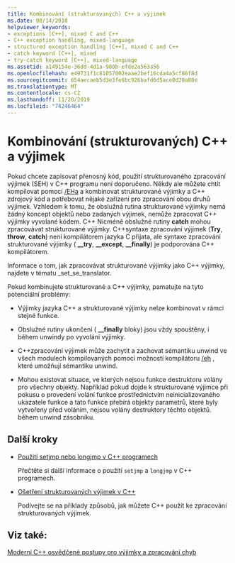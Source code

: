 ```yaml
---
title: Kombinování (strukturovaných) C++ a výjimek
ms.date: 08/14/2018
helpviewer_keywords:
- exceptions [C++], mixed C and C++
- C++ exception handling, mixed-language
- structured exception handling [C++], mixed C and C++
- catch keyword [C++], mixed
- try-catch keyword [C++], mixed-language
ms.assetid: a149154e-36dd-4d1a-980b-efde2a563a56
ms.openlocfilehash: e49731f1c81057002eaae2bef16cda4a5cf86f8d
ms.sourcegitcommit: 654aecaeb5d3e3fe6bc926bafd6d5ace0d20a80e
ms.translationtype: MT
ms.contentlocale: cs-CZ
ms.lasthandoff: 11/20/2019
ms.locfileid: "74246464"
---
```

# <a name="mixing-c-structured-and-c-exceptions"></a>Kombinování (strukturovaných) C++ a výjimek

Pokud chcete zapisovat přenosný kód, použití strukturovaného zpracování výjimek (SEH) v C++ programu není doporučeno. Někdy ale můžete chtít kompilovat pomocí [/EHa](../build/reference/eh-exception-handling-model.md) a kombinovat strukturované výjimky a C++ zdrojový kód a potřebovat nějaké zařízení pro zpracování obou druhů výjimek. Vzhledem k tomu, že obslužná rutina strukturované výjimky nemá žádný koncept objektů nebo zadaných výjimek, nemůže zpracovat C++ výjimky vyvolané kódem. C++ Nicméně obslužné rutiny **catch** mohou zpracovávat strukturované výjimky. C++syntaxe zpracování výjimek (**Try**, **throw**, **catch**) není kompilátorem jazyka C přijata, ale syntaxe zpracování strukturované výjimky ( **__try**, **__except**, **__finally**) je podporována C++ kompilátorem.

Informace [](../c-runtime-library/reference/set-se-translator.md) o tom, jak zpracovávat strukturované výjimky jako C++ výjimky, najdete v tématu _set_se_translator.

Pokud kombinujete strukturované a C++ výjimky, pamatujte na tyto potenciální problémy:

- Výjimky jazyka C++ a strukturované výjimky nelze kombinovat v rámci stejné funkce.

- Obslužné rutiny ukončení ( **__finally** bloky) jsou vždy spouštěny, i během unwindy po vyvolání výjimky.

- C++zpracování výjimek může zachytit a zachovat sémantiku unwind ve všech modulech kompilovaných pomocí možností kompilátoru [/eh](../build/reference/eh-exception-handling-model.md) , které umožňují sémantiku unwind.

- Mohou existovat situace, ve kterých nejsou funkce destruktoru volány pro všechny objekty. Například pokud dojde k strukturované výjimce při pokusu o provedení volání funkce prostřednictvím neinicializovaného ukazatele funkce a tato funkce přebírá objekty parametrů, které byly vytvořeny před voláním, nejsou volány destruktory těchto objektů. během unwind zásobníku.

## <a name="next-steps"></a>Další kroky

- [Použití setjmp nebo longjmp v C++ programech](../cpp/using-setjmp-longjmp.md)

  Přečtěte si další informace o použití `setjmp` a `longjmp` v C++ programech.

- [Ošetření strukturovaných výjimek v C++](../cpp/exception-handling-differences.md)

  Podívejte se na příklady způsobů, jak můžete C++ použít ke zpracování strukturovaných výjimek.

## <a name="see-also"></a>Viz také:

[Moderní C++ osvědčené postupy pro výjimky a zpracování chyb](../cpp/errors-and-exception-handling-modern-cpp.md)

